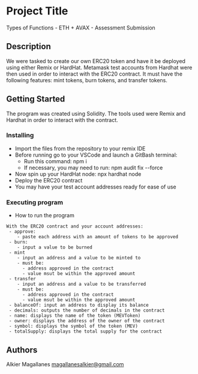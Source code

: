 # Project Title

Types of Functions - ETH + AVAX - Assessment Submission

## Description

We were tasked to create our own ERC20 token and have it be deployed using either Remix or HardHat.
Metamask test accounts from Hardhat were then used in order to interact with the ERC20 contract.
It must have the following features: mint tokens, burn tokens, and transfer tokens.

## Getting Started

The program was created using Solidity. The tools used were Remix and Hardhat in order to interact
with the contract. 

### Installing

* Import the files from the repository to your remix IDE
* Before running go to your VSCode and launch a GitBash terminal:
   - Run this command: npm i
   - If necessary, you may need to run: npm audit fix --force
* Now spin up your HardHat node: npx hardhat node
* Deploy the ERC20 contract
* You may have your test account addresses ready for ease of use


### Executing program

* How to run the program
```
With the ERC20 contract and your account addresses:
 - approve:
    - paste each address with an amount of tokens to be approved
 - burn:
    - input a value to be burned
 - mint
    - input an address and a value to be minted to
    - must be:
      - address approved in the contract
      - value msut be within the approved amount
 - transfer
    - input an address and a value to be transferred
    - must be:
      - address approved in the contract
      - value msut be within the approved amount
 - balanceOf: input an address to display its balance
 - decimals: outputs the number of decimals in the contract
 - name: displays the name of the token (MEVToken)
 - owner: displays the address of the owner of the contract
 - symbol: displays the symbol of the token (MEV)
 - totalSupply: displays the total supply for the contract

```

## Authors

Alkier Magallanes
magallanesalkier@gmail.com



